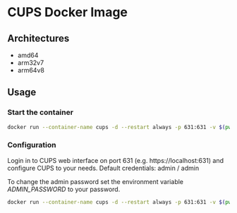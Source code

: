 # CUPS Docker Image

## Architectures

- amd64
- arm32v7
- arm64v8

## Usage

### Start the container

```bash
docker run --container-name cups -d --restart always -p 631:631 -v $(pwd):/etc/cups cups:latest
```

### Configuration

Login in to CUPS web interface on port 631 (e.g. https://localhost:631) and configure CUPS to your needs.
Default credentials: admin / admin

To change the admin password set the environment variable _ADMIN_PASSWORD_ to your password.

```bash
docker run --container-name cups -d --restart always -p 631:631 -v $(pwd):/etc/cups -e ADMIN_PASSWORD=mySecretPassword cups:latest
```
